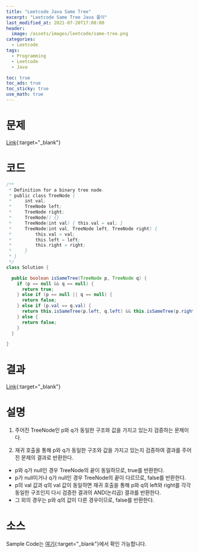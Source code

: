 ```yaml
---
title: "Leetcode Java Same Tree"
excerpt: "Leetcode Same Tree Java 풀이"
last_modified_at: 2021-07-20T17:00:00
header:
  image: /assets/images/leetcode/same-tree.png
categories:
  - Leetcode
tags:
  - Programming
  - Leetcode
  - Java

toc: true
toc_ads: true
toc_sticky: true
use_math: true
---
```

# 문제
[Link](https://leetcode.com/problems/same-tree/){:target="_blank"}

# 코드
```java
/**
 * Definition for a binary tree node.
 * public class TreeNode {
 *     int val;
 *     TreeNode left;
 *     TreeNode right;
 *     TreeNode() {}
 *     TreeNode(int val) { this.val = val; }
 *     TreeNode(int val, TreeNode left, TreeNode right) {
 *         this.val = val;
 *         this.left = left;
 *         this.right = right;
 *     }
 * }
 */
class Solution {

  public boolean isSameTree(TreeNode p, TreeNode q) {
    if (p == null && q == null) {
      return true;
    } else if (p == null || q == null) {
      return false;
    } else if (p.val == q.val) {
      return this.isSameTree(p.left, q.left) && this.isSameTree(p.right, q.right);
    } else {
      return false;
    }
  }

}
```

# 결과
[Link](https://leetcode.com/submissions/detail/525281341/){:target="_blank"}

# 설명
1. 주어진 TreeNode인 p와 q가 동일한 구조와 값을 가지고 있는지 검증하는 문제이다.

2. 재귀 호출을 통해 p와 q가 동일한 구조와 값을 가지고 있는지 검증하여 결과를 주어진 문제의 결과로 반환한다.
- p와 q가 null인 경우 TreeNode의 끝이 동일하므로, true를 반환한다.
- p가 null이거나 q가 null인 경우 TreeNode의 끝이 다르므로, false를 반환한다.
- p의 val 값과 q의 val 값이 동일하면 재귀 호출을 통해 p와 q의 left와 right를 각각 동일한 구조인지 다시 검증한 결과의 AND(논리곱) 결과를 반환한다.
- 그 외의 경우는 p와 q의 값이 다른 경우이므로, false를 반환한다.

# 소스
Sample Code는 [여기](https://github.com/GracefulSoul/leetcode/blob/master/src/main/java/gracefulsoul/problems/SameTree.java){:target="_blank"}에서 확인 가능합니다.